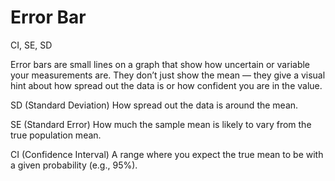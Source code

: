 # Error Bar
CI, SE, SD

Error bars are small lines on a graph that show how uncertain or variable your measurements are.
They don’t just show the mean — they give a visual hint about how spread out the data is or how confident you are in the value.

SD (Standard Deviation)
How spread out the data is around the mean.

SE (Standard Error)
How much the sample mean is likely to vary from the true population mean.

CI (Confidence Interval)
A range where you expect the true mean to be with a given probability (e.g., 95%).
